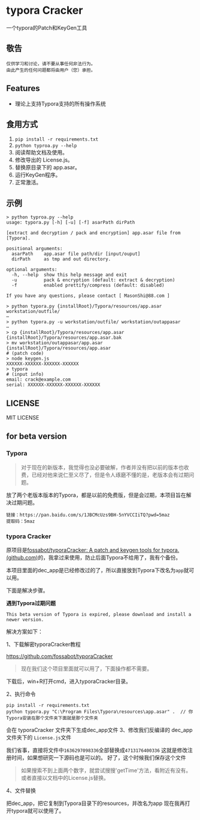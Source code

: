 # typora Cracker

一个typora的Patch和KeyGen工具

## 敬告
```
仅供学习和讨论，请不要从事任何非法行为。
由此产生的任何问题都将由用户（您）承担。
```

## Features

- 理论上支持Typora支持的所有操作系统

## 食用方式

1. `pip install -r requirements.txt`
2. `python typroa.py --help`
3. 阅读帮助文档及使用。
4. 修改导出的 License.js。
5. 替换原目录下的 app.asar。
6. 运行KeyGen程序。
7. 正常激活。


## 示例

```shell
> python typroa.py --help
usage: typora.py [-h] [-u] [-f] asarPath dirPath

[extract and decryption / pack and encryption] app.asar file from [Typora].

positional arguments:
  asarPath    app.asar file path/dir [input/ouput]
  dirPath     as tmp and out directory.

optional arguments:
  -h, --help  show this help message and exit
  -u          pack & encryption (default: extract & decryption)
  -f          enabled prettify/compress (default: disabled)

If you have any questions, please contact [ MasonShi@88.com ]

> python typora.py {installRoot}/Typora/resources/app.asar workstation/outfile/
⋯
> python typora.py -u workstation/outfile/ workstation/outappasar
⋯
> cp {installRoot}/Typora/resources/app.asar {installRoot}/Typora/resources/app.asar.bak
> mv workstation/outappasar/app.asar {installRoot}/Typora/resources/app.asar
# (patch code)
> node keygen.js
XXXXXX-XXXXXX-XXXXXX-XXXXXX
> typora
# (input info)
email: crack@example.com
serial: XXXXXX-XXXXXX-XXXXXX-XXXXXX
```

## LICENSE
 MIT LICENSE


 ## for beta version

 ### Typora

> 对于现在的新版本，我觉得也没必要破解，作者并没有把以前的版本也收费，已经对他来说仁至义尽了，但是令人琢磨不懂的是，老版本会有过期问题。

放了两个老版本版本的Typora，都是以前的免费版，但是会过期，本项目旨在解决过期问题。

```
链接：https://pan.baidu.com/s/1JBCMcUzs9BH-5nYVCCIiTQ?pwd=5maz 
提取码：5maz
```

### typora Cracker

原项目是[fossabot/typoraCracker: A patch and keygen tools for typora. (github.com)](https://github.com/fossabot/typoraCracker)的，我拿过来使用，防止后面Typora不给用了，我有个备份。

本项目里面的dec_app是已经修改过的了，所以直接放到Typora下改名为`app`就可以用。

下面是解决步骤。

**遇到Typora过期问题**

```
This beta version of Typora is expired, please download and install a newer version.
```
解决方案如下：

1、下载解密typoraCracker教程

https://github.com/fossabot/typoraCracker 

> 现在我们这个项目里面就可以用了，下面操作都不需要。

下载后，win+R打开cmd，进入typoraCracker目录。

2、执行命令
```
pip install -r requirements.txt
python typora.py "C:\Program Files\Typora\resources\app.asar" .  // 你Typora安装在那个文件夹下面就是那个文件夹
```
会在 typoraCracker 文件夹下生成dec_app文件
3、修改我们反编译的 dec_app 文件夹下的 `License.js`文件

我们省事，直接将文件中`1636297098336`全部替换成`4713176400336`
这就是修改注册时间，如果想研究一下源码也是可以的。
好了，这个时候我们保存这个文件

>如果搜索不到上面两个数字，就尝试搜搜'getTime'方法，看附近有没有。或者直接以文档中的License.js替换。

4、文件替换

把dec_app，把它复制到Typora目录下的resources，并改名为app
现在我再打开typora就可以使用了。

